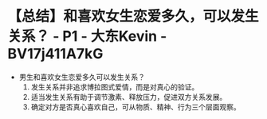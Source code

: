 # 【总结】和喜欢女生恋爱多久，可以发生关系？ - P1 - 大东Kevin - BV17j411A7kG

-   男生和喜欢女生恋爱多久可以发生关系？
    1.  发生关系并非追求博拉图式爱情，而是对真心的验证。
    2.  适当发生关系有助于调节激素、释放压力，促进双方关系发展。
    3.  确定对方是否真心喜欢自己，可从物质、精神、行为三个层面观察。